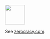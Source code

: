 <img src="https://www.0crat.com/svg/logo.svg" width="64px" height="64px"/>

See [zerocracy.com](http://www.zerocracy.com).
